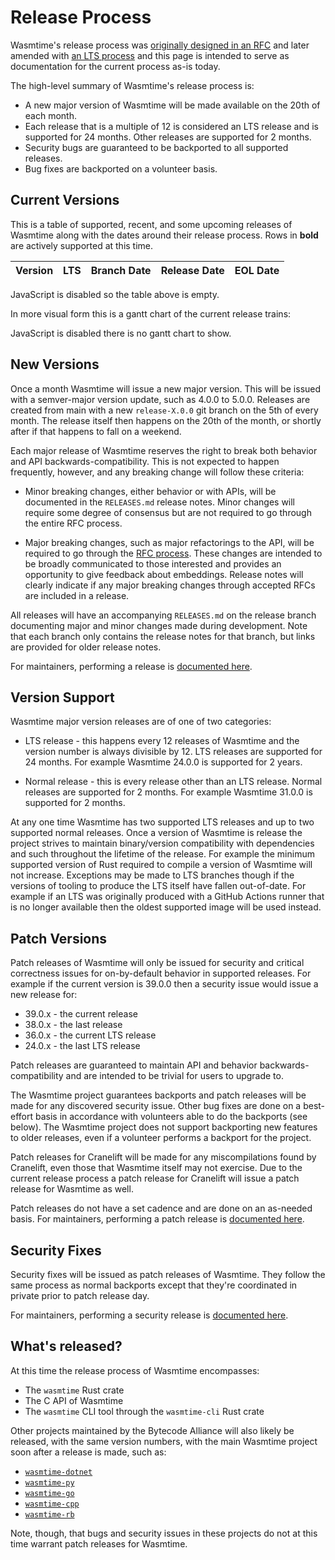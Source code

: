 # Release Process

Wasmtime's release process was [originally designed in an RFC][rfc4] and later
amended with [an LTS process][rfc-lts] and this page is intended to serve as
documentation for the current process as-is today.

The high-level summary of Wasmtime's release process is:

* A new major version of Wasmtime will be made available on the 20th of each
  month.
* Each release that is a multiple of 12 is considered an LTS release and is
  supported for 24 months. Other releases are supported for 2 months.
* Security bugs are guaranteed to be backported to all supported releases.
* Bug fixes are backported on a volunteer basis.

[rfc-lts]: https://github.com/bytecodealliance/rfcs/pull/42

## Current Versions

<div id='version-table'>

This is a table of supported, recent, and some upcoming releases of Wasmtime
along with the dates around their release process. Rows in **bold** are
actively supported at this time.

| Version    | LTS | Branch Date | Release Date | EOL Date |
|------------|-----|-------------|--------------|----------|

<noscript>
JavaScript is disabled so the table above is empty.
</noscript>

In more visual form this is a gantt chart of the current release trains:

<noscript>
JavaScript is disabled there is no gantt chart to show.
</noscript>

</div>


## New Versions

Once a month Wasmtime will issue a new major version. This will be issued with a
semver-major version update, such as 4.0.0 to 5.0.0. Releases are created from
main with a new `release-X.0.0` git branch on the 5th of every month. The
release itself then happens on the 20th of the month, or shortly after if that
happens to fall on a weekend.

Each major release of Wasmtime reserves the right to break both behavior and API
backwards-compatibility. This is not expected to happen frequently, however, and
any breaking change will follow these criteria:

* Minor breaking changes, either behavior or with APIs, will be documented in
  the `RELEASES.md` release notes. Minor changes will require some degree of
  consensus but are not required to go through the entire RFC process.

* Major breaking changes, such as major refactorings to the API, will be
  required to go through the [RFC process]. These changes are intended to be
  broadly communicated to those interested and provides an opportunity to give
  feedback about embeddings. Release notes will clearly indicate if any major
  breaking changes through accepted RFCs are included in a release.

All releases will have an accompanying `RELEASES.md` on the release branch
documenting major and minor changes made during development. Note that each
branch only contains the release notes for that branch, but links are provided
for older release notes.

For maintainers, performing a release is [documented
here](./contributing-release-process.md#releasing-a-major-version).

## Version Support

Wasmtime major version releases are of one of two categories:

* LTS release - this happens every 12 releases of Wasmtime and the version
  number is always divisible by 12. LTS releases are supported for 24 months.
  For example Wasmtime 24.0.0 is supported for 2 years.

* Normal release - this is every release other than an LTS release. Normal
  releases are supported for 2 months. For example Wasmtime 31.0.0 is supported
  for 2 months.

At any one time Wasmtime has two supported LTS releases and up to two supported
normal releases. Once a version of Wasmtime is release the project strives to
maintain binary/version compatibility with dependencies and such throughout the
lifetime of the release. For example the minimum supported version of Rust
required to compile a version of Wasmtime will not increase. Exceptions may be
made to LTS branches though if the versions of tooling to produce the LTS itself
have fallen out-of-date. For example if an LTS was originally produced with a
GitHub Actions runner that is no longer available then the oldest supported
image will be used instead.

## Patch Versions

Patch releases of Wasmtime will only be issued for security and critical
correctness issues for on-by-default behavior in supported releases. For example
if the current version is 39.0.0 then a security issue would issue a new release
for:

* 39.0.x - the current release
* 38.0.x - the last release
* 36.0.x - the current LTS release
* 24.0.x - the last LTS release

Patch releases are guaranteed to maintain API and behavior
backwards-compatibility and are intended to be trivial for users to upgrade to.

The Wasmtime project guarantees backports and patch releases will be made for
any discovered security issue. Other bug fixes are done on a best-effort basis
in accordance with volunteers able to do the backports (see below). The Wasmtime
project does not support backporting new features to older releases, even if a
volunteer performs a backport for the project.

Patch releases for Cranelift will be made for any miscompilations found by
Cranelift, even those that Wasmtime itself may not exercise. Due to the current
release process a patch release for Cranelift will issue a patch release for
Wasmtime as well.

Patch releases do not have a set cadence and are done on an as-needed basis. For
maintainers, performing a patch release is [documented
here](./contributing-release-process.md#releasing-a-patch-version).

## Security Fixes

Security fixes will be issued as patch releases of Wasmtime. They follow the
same process as normal backports except that they're coordinated in private
prior to patch release day.

For maintainers, performing a security release is [documented
here](./security-vulnerability-runbook.md).

## What's released?

At this time the release process of Wasmtime encompasses:

* The `wasmtime` Rust crate
* The C API of Wasmtime
* The `wasmtime` CLI tool through the `wasmtime-cli` Rust crate

Other projects maintained by the Bytecode Alliance will also likely be released,
with the same version numbers, with the main Wasmtime project soon after a
release is made, such as:

* [`wasmtime-dotnet`](https://github.com/bytecodealliance/wasmtime-dotnet)
* [`wasmtime-py`](https://github.com/bytecodealliance/wasmtime-py)
* [`wasmtime-go`](https://github.com/bytecodealliance/wasmtime-go)
* [`wasmtime-cpp`](https://github.com/bytecodealliance/wasmtime-cpp)
* [`wasmtime-rb`](https://github.com/bytecodealliance/wasmtime-rb)

Note, though, that bugs and security issues in these projects do not at this
time warrant patch releases for Wasmtime.

[rfc4]: https://github.com/bytecodealliance/rfcs/blob/main/accepted/wasmtime-one-dot-oh.md
[RFC process]: https://github.com/bytecodealliance/rfcs
